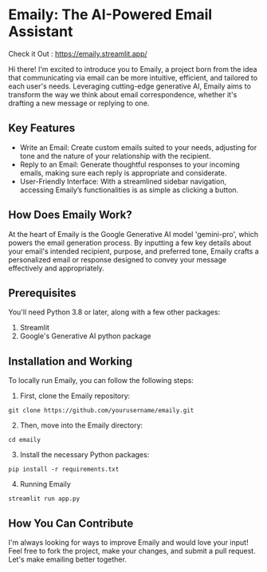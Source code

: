 # Emaily: The AI-Powered Email Assistant

Check it Out : https://emaily.streamlit.app/

Hi there! I'm excited to introduce you to Emaily, a project born from the idea that communicating via email can be more intuitive, efficient, and tailored to each user's needs. Leveraging cutting-edge generative AI, Emaily aims to transform the way we think about email correspondence, whether it's drafting a new message or replying to one.

## Key Features

* Write an Email: Create custom emails suited to your needs, adjusting for tone and the nature of your relationship with the recipient.
* Reply to an Email: Generate thoughtful responses to your incoming emails, making sure each reply is appropriate and considerate.
* User-Friendly Interface: With a streamlined sidebar navigation, accessing Emaily’s functionalities is as simple as clicking a button.

## How Does Emaily Work?

At the heart of Emaily is the Google Generative AI model 'gemini-pro', which powers the email generation process. By inputting a few key details about your email's intended recipient, purpose, and preferred tone, Emaily crafts a personalized email or response designed to convey your message effectively and appropriately.

## Prerequisites

You'll need Python 3.8 or later, along with a few other packages:

1. Streamlit
2. Google's Generative AI python package

## Installation and Working
To locally run Emaily, you can follow the following steps:

1. First, clone the Emaily repository:
```
git clone https://github.com/yourusername/emaily.git
```
2. Then, move into the Emaily directory:
```
cd emaily
```
3. Install the necessary Python packages:
```
pip install -r requirements.txt
```
4. Running Emaily
```
streamlit run app.py
```

## How You Can Contribute

I'm always looking for ways to improve Emaily and would love your input! Feel free to fork the project, make your changes, and submit a pull request. Let's make emailing better together.
